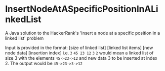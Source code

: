 # InsertNodeAtASpecificPositionInALinkedList
A Java solution to the HackerRank's 'Insert a node at a specific position in a linked list' problem

Input is provided in the format: [size of linked list] [linked list items] [new node data] [insertion index]
i.e. `3` `45 23 12` `3` `2` would mean a linked list of size 3 with the elements `45->23->12` and new data 3 to
be inserted at index 2. The output would be `45->23->3->12`
